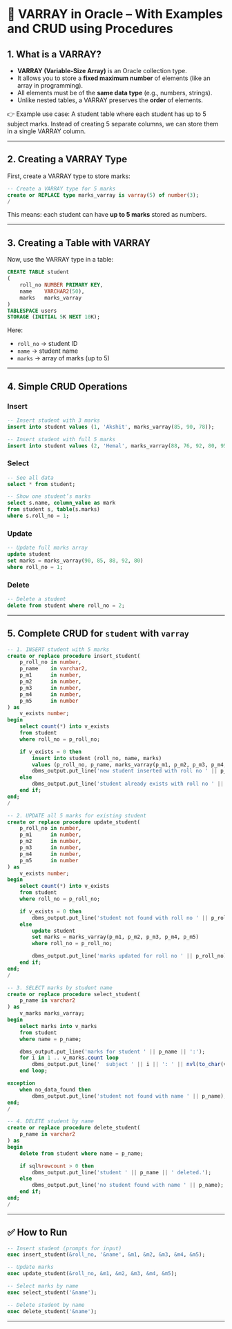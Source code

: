 # 📘 VARRAY in Oracle – With Examples and CRUD using Procedures

## 1. What is a VARRAY?

* **VARRAY (Variable-Size Array)** is an Oracle collection type.
* It allows you to store a **fixed maximum number** of elements (like an array in programming).
* All elements must be of the **same data type** (e.g., numbers, strings).
* Unlike nested tables, a VARRAY preserves the **order** of elements.

👉 Example use case:
A student table where each student has up to 5 subject marks. Instead of creating 5 separate columns, we can store them in a single VARRAY column.

---

## 2. Creating a VARRAY Type

First, create a VARRAY type to store marks:

```sql
-- Create a VARRAY type for 5 marks
create or REPLACE type marks_varray is varray(5) of number(3);
/
```

This means: each student can have **up to 5 marks** stored as numbers.

---

## 3. Creating a Table with VARRAY

Now, use the VARRAY type in a table:

```sql
CREATE TABLE student
(
    roll_no NUMBER PRIMARY KEY,
    name    VARCHAR2(50),
    marks   marks_varray
)
TABLESPACE users
STORAGE (INITIAL 5K NEXT 10K);
```

Here:

* `roll_no` → student ID
* `name` → student name
* `marks` → array of marks (up to 5)

---

## 4. Simple CRUD Operations

### Insert

```sql
-- Insert student with 3 marks
insert into student values (1, 'Akshit', marks_varray(85, 90, 78));

-- Insert student with full 5 marks
insert into student values (2, 'Hemal', marks_varray(88, 76, 92, 80, 95));
```

### Select

```sql
-- See all data
select * from student;

-- Show one student’s marks
select s.name, column_value as mark
from student s, table(s.marks)
where s.roll_no = 1;
```

### Update

```sql
-- Update full marks array
update student
set marks = marks_varray(90, 85, 88, 92, 80)
where roll_no = 1;
```

### Delete

```sql
-- Delete a student
delete from student where roll_no = 2;
```

---

## 5. Complete CRUD for `student` with `varray`

```sql
-- 1. INSERT student with 5 marks
create or replace procedure insert_student(
    p_roll_no in number,
    p_name    in varchar2,
    p_m1      in number,
    p_m2      in number,
    p_m3      in number,
    p_m4      in number,
    p_m5      in number
) as
    v_exists number;
begin
    select count(*) into v_exists
    from student
    where roll_no = p_roll_no;

    if v_exists = 0 then
        insert into student (roll_no, name, marks)
        values (p_roll_no, p_name, marks_varray(p_m1, p_m2, p_m3, p_m4, p_m5));
        dbms_output.put_line('new student inserted with roll no ' || p_roll_no);
    else
        dbms_output.put_line('student already exists with roll no ' || p_roll_no);
    end if;
end;
/
```

```sql
-- 2. UPDATE all 5 marks for existing student
create or replace procedure update_student(
    p_roll_no in number,
    p_m1      in number,
    p_m2      in number,
    p_m3      in number,
    p_m4      in number,
    p_m5      in number
) as
    v_exists number;
begin
    select count(*) into v_exists
    from student
    where roll_no = p_roll_no;

    if v_exists = 0 then
        dbms_output.put_line('student not found with roll no ' || p_roll_no);
    else
        update student
        set marks = marks_varray(p_m1, p_m2, p_m3, p_m4, p_m5)
        where roll_no = p_roll_no;

        dbms_output.put_line('marks updated for roll no ' || p_roll_no);
    end if;
end;
/
```

```sql
-- 3. SELECT marks by student name
create or replace procedure select_student(
    p_name in varchar2
) as
    v_marks marks_varray;
begin
    select marks into v_marks
    from student
    where name = p_name;

    dbms_output.put_line('marks for student ' || p_name || ':');
    for i in 1 .. v_marks.count loop
        dbms_output.put_line('  subject ' || i || ': ' || nvl(to_char(v_marks(i)), 'null'));
    end loop;

exception
    when no_data_found then
        dbms_output.put_line('student not found with name ' || p_name);
end;
/
```

```sql
-- 4. DELETE student by name
create or replace procedure delete_student(
    p_name in varchar2
) as
begin
    delete from student where name = p_name;

    if sql%rowcount > 0 then
        dbms_output.put_line('student ' || p_name || ' deleted.');
    else
        dbms_output.put_line('no student found with name ' || p_name);
    end if;
end;
/
```

---

## ✅ How to Run

```sql
-- Insert student (prompts for input)
exec insert_student(&roll_no, '&name', &m1, &m2, &m3, &m4, &m5);

-- Update marks
exec update_student(&roll_no, &m1, &m2, &m3, &m4, &m5);

-- Select marks by name
exec select_student('&name');

-- Delete student by name
exec delete_student('&name');
```

---
